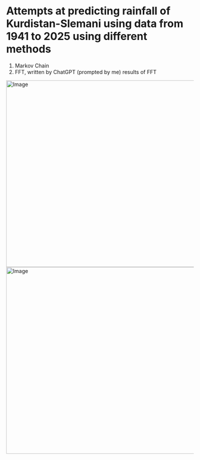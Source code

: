 # Attempts at predicting rainfall of Kurdistan-Slemani using data from 1941 to 2025 using different methods
1. Markov Chain
2. FFT, written by ChatGPT (prompted by me)
results of FFT
<img width="1200" height="500" alt="Image" src="https://github.com/user-attachments/assets/31aec0bb-7912-4e05-a663-b3faa8ff4a88" />
<img width="1200" height="500" alt="Image" src="https://github.com/user-attachments/assets/f65a254b-bd07-4ae4-bf32-c36fac67caa7" />

